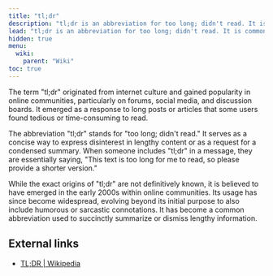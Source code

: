 ```yaml
---
title: "tl;dr"
description: "tl;dr is an abbreviation for too long; didn't read. It is commonly used to summarize lengthy articles, posts, or discussions. In our wiki, we label the first paragraph of each article as tl;dr to indicate that it serves as a concise summary of the content that follows. The tl;dr section is slightly stylized with its own serif font, making it easily distinguishable from the rest of the article. By including a tl;dr section, we provide our readers with a quick overview of the main points, allowing them to grasp the key information without delving into the entire article."
lead: "tl;dr is an abbreviation for too long; didn't read. It is commonly used to summarize lengthy articles, posts, or discussions. In our wiki, we label the first paragraph of each article as tl;dr to indicate that it serves as a concise summary of the content that follows. The tl;dr section is slightly stylized with its own serif font, making it easily distinguishable from the rest of the article. By including a tl;dr section, we provide our readers with a quick overview of the main points, allowing them to grasp the key information without delving into the entire article."
hidden: true
menu:
  wiki:
    parent: "Wiki"
toc: true
---
```


The term "tl;dr" originated from internet culture and gained popularity in online communities, particularly on forums, social media, and discussion boards. It emerged as a response to long posts or articles that some users found tedious or time-consuming to read.

The abbreviation "tl;dr" stands for "too long; didn't read." It serves as a concise way to express disinterest in lengthy content or as a request for a condensed summary. When someone includes "tl;dr" in a message, they are essentially saying, "This text is too long for me to read, so please provide a shorter version."

While the exact origins of "tl;dr" are not definitively known, it is believed to have emerged in the early 2000s within online communities. Its usage has since become widespread, evolving beyond its initial purpose to also include humorous or sarcastic connotations. It has become a common abbreviation used to succinctly summarize or dismiss lengthy information.

## External links

- [TL;DR | Wikipedia](https://en.wikipedia.org/wiki/TL;DR)
